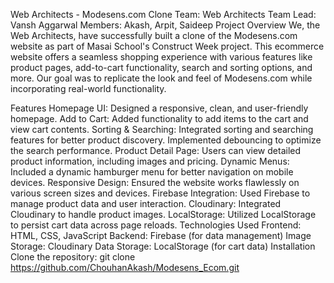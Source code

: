 Web Architects - Modesens.com Clone
Team: Web Architects
Team Lead: Vansh Aggarwal
Members: Akash, Arpit, Saideep
Project Overview
We, the Web Architects, have successfully built a clone of the Modesens.com website as part of Masai School's Construct Week project. This ecommerce website offers a seamless shopping experience with various features like product pages, add-to-cart functionality, search and sorting options, and more. Our goal was to replicate the look and feel of Modesens.com while incorporating real-world functionality.

Features
Homepage UI: Designed a responsive, clean, and user-friendly homepage.
Add to Cart: Added functionality to add items to the cart and view cart contents.
Sorting & Searching: Integrated sorting and searching features for better product discovery. Implemented debouncing to optimize the search performance.
Product Detail Page: Users can view detailed product information, including images and pricing.
Dynamic Menus: Included a dynamic hamburger menu for better navigation on mobile devices.
Responsive Design: Ensured the website works flawlessly on various screen sizes and devices.
Firebase Integration: Used Firebase to manage product data and user interaction.
Cloudinary: Integrated Cloudinary to handle product images.
LocalStorage: Utilized LocalStorage to persist cart data across page reloads.
Technologies Used
Frontend: HTML, CSS, JavaScript
Backend: Firebase (for data management)
Image Storage: Cloudinary
Data Storage: LocalStorage (for cart data)
Installation
Clone the repository:
git clone  https://github.com/ChouhanAkash/Modesens_Ecom.git
